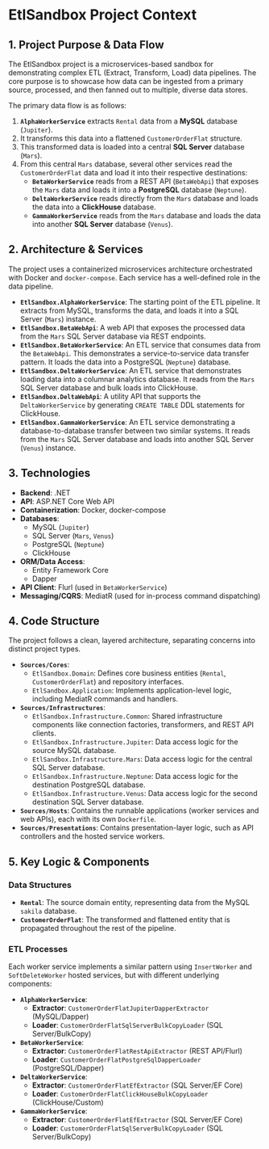 # EtlSandbox Project Context

## 1. Project Purpose & Data Flow

The EtlSandbox project is a microservices-based sandbox for demonstrating complex ETL (Extract, Transform, Load) data pipelines. The core purpose is to showcase how data can be ingested from a primary source, processed, and then fanned out to multiple, diverse data stores.

The primary data flow is as follows:

1.  **`AlphaWorkerService`** extracts `Rental` data from a **MySQL** database (`Jupiter`).
2.  It transforms this data into a flattened `CustomerOrderFlat` structure.
3.  This transformed data is loaded into a central **SQL Server** database (`Mars`).
4.  From this central `Mars` database, several other services read the `CustomerOrderFlat` data and load it into their respective destinations:
    *   **`BetaWorkerService`** reads from a REST API (`BetaWebApi`) that exposes the `Mars` data and loads it into a **PostgreSQL** database (`Neptune`).
    *   **`DeltaWorkerService`** reads directly from the `Mars` database and loads the data into a **ClickHouse** database.
    *   **`GammaWorkerService`** reads from the `Mars` database and loads the data into another **SQL Server** database (`Venus`).

## 2. Architecture & Services

The project uses a containerized microservices architecture orchestrated with Docker and `docker-compose`. Each service has a well-defined role in the data pipeline.

-   **`EtlSandbox.AlphaWorkerService`**: The starting point of the ETL pipeline. It extracts from MySQL, transforms the data, and loads it into a SQL Server (`Mars`) instance.
-   **`EtlSandbox.BetaWebApi`**: A web API that exposes the processed data from the `Mars` SQL Server database via REST endpoints.
-   **`EtlSandbox.BetaWorkerService`**: An ETL service that consumes data from the `BetaWebApi`. This demonstrates a service-to-service data transfer pattern. It loads the data into a PostgreSQL (`Neptune`) database.
-   **`EtlSandbox.DeltaWorkerService`**: An ETL service that demonstrates loading data into a columnar analytics database. It reads from the `Mars` SQL Server database and bulk loads into ClickHouse.
-   **`EtlSandbox.DeltaWebApi`**: A utility API that supports the `DeltaWorkerService` by generating `CREATE TABLE` DDL statements for ClickHouse.
-   **`EtlSandbox.GammaWorkerService`**: An ETL service demonstrating a database-to-database transfer between two similar systems. It reads from the `Mars` SQL Server database and loads into another SQL Server (`Venus`) instance.

## 3. Technologies

-   **Backend**: .NET
-   **API**: ASP.NET Core Web API
-   **Containerization**: Docker, docker-compose
-   **Databases**:
    -   MySQL (`Jupiter`)
    -   SQL Server (`Mars`, `Venus`)
    -   PostgreSQL (`Neptune`)
    -   ClickHouse
-   **ORM/Data Access**:
    -   Entity Framework Core
    -   Dapper
-   **API Client**: Flurl (used in `BetaWorkerService`)
-   **Messaging/CQRS**: MediatR (used for in-process command dispatching)

## 4. Code Structure

The project follows a clean, layered architecture, separating concerns into distinct project types.

-   **`Sources/Cores`**:
    -   `EtlSandbox.Domain`: Defines core business entities (`Rental`, `CustomerOrderFlat`) and repository interfaces.
    -   `EtlSandbox.Application`: Implements application-level logic, including MediatR commands and handlers.
-   **`Sources/Infrastructures`**:
    -   `EtlSandbox.Infrastructure.Common`: Shared infrastructure components like connection factories, transformers, and REST API clients.
    -   `EtlSandbox.Infrastructure.Jupiter`: Data access logic for the source MySQL database.
    -   `EtlSandbox.Infrastructure.Mars`: Data access logic for the central SQL Server database.
    -   `EtlSandbox.Infrastructure.Neptune`: Data access logic for the destination PostgreSQL database.
    -   `EtlSandbox.Infrastructure.Venus`: Data access logic for the second destination SQL Server database.
-   **`Sources/Hosts`**: Contains the runnable applications (worker services and web APIs), each with its own `Dockerfile`.
-   **`Sources/Presentations`**: Contains presentation-layer logic, such as API controllers and the hosted service workers.

## 5. Key Logic & Components

### Data Structures

-   **`Rental`**: The source domain entity, representing data from the MySQL `sakila` database.
-   **`CustomerOrderFlat`**: The transformed and flattened entity that is propagated throughout the rest of the pipeline.

### ETL Processes

Each worker service implements a similar pattern using `InsertWorker` and `SoftDeleteWorker` hosted services, but with different underlying components:

-   **`AlphaWorkerService`**:
    -   **Extractor**: `CustomerOrderFlatJupiterDapperExtractor` (MySQL/Dapper)
    -   **Loader**: `CustomerOrderFlatSqlServerBulkCopyLoader` (SQL Server/BulkCopy)
-   **`BetaWorkerService`**:
    -   **Extractor**: `CustomerOrderFlatRestApiExtractor` (REST API/Flurl)
    -   **Loader**: `CustomerOrderFlatPostgreSqlDapperLoader` (PostgreSQL/Dapper)
-   **`DeltaWorkerService`**:
    -   **Extractor**: `CustomerOrderFlatEfExtractor` (SQL Server/EF Core)
    -   **Loader**: `CustomerOrderFlatClickHouseBulkCopyLoader` (ClickHouse/Custom)
-   **`GammaWorkerService`**:
    -   **Extractor**: `CustomerOrderFlatEfExtractor` (SQL Server/EF Core)
    -   **Loader**: `CustomerOrderFlatSqlServerBulkCopyLoader` (SQL Server/BulkCopy)